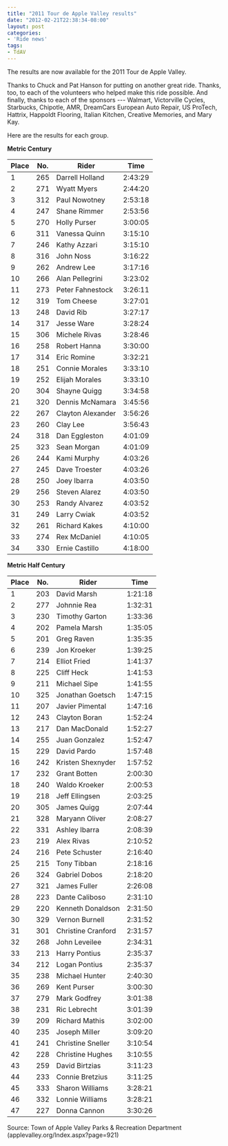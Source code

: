 ```yaml
---
title: "2011 Tour de Apple Valley results"
date: "2012-02-21T22:38:34-08:00"
layout: post
categories:
- 'Ride news'
tags:
- TdAV
---
```


The results are now available for the 2011 Tour de Apple Valley.  
  
Thanks to Chuck and Pat Hanson for putting on another great ride. Thanks, too, to each of the volunteers who helped make this ride possible. And finally, thanks to each of the sponsors --- Walmart, Victorville Cycles, Starbucks, Chipotle, AMR, DreamCars European Auto Repair, US ProTech, Hattrix, Happoldt Flooring, Italian Kitchen, Creative Memories, and Mary Kay.

Here are the results for each group.

**Metric Century**

| Place | No. | Rider | Time |
|---|---|---|---|
| 1 | 265 | Darrell Holland | 2:43:29 |
| 2 | 271 | Wyatt Myers | 2:44:20 |
| 3 | 312 | Paul Nowotney | 2:53:18 |
| 4 | 247 | Shane Rimmer | 2:53:56 |
| 5 | 270 | Holly Purser | 3:00:05 |
| 6 | 311 | Vanessa Quinn | 3:15:10 |
| 7 | 246 | Kathy Azzari | 3:15:10 |
| 8 | 316 | John Noss | 3:16:22 |
| 9 | 262 | Andrew Lee | 3:17:16 |
| 10 | 266 | Alan Pellegrini | 3:23:02 |
| 11 | 273 | Peter Fahnestock | 3:26:11 |
| 12 | 319 | Tom Cheese | 3:27:01 |
| 13 | 248 | David Rib | 3:27:17 |
| 14 | 317 | Jesse Ware | 3:28:24 |
| 15 | 306 | Michele Rivas | 3:28:46 |
| 16 | 258 | Robert Hanna | 3:30:00 |
| 17 | 314 | Eric Romine | 3:32:21 |
| 18 | 251 | Connie Morales | 3:33:10 |
| 19 | 252 | Elijah Morales | 3:33:10 |
| 20 | 304 | Shayne Quigg | 3:34:58 |
| 21 | 320 | Dennis McNamara | 3:45:56 |
| 22 | 267 | Clayton Alexander | 3:56:26 |
| 23 | 260 | Clay Lee | 3:56:43 |
| 24 | 318 | Dan Eggleston | 4:01:09 |
| 25 | 323 | Sean Morgan | 4:01:09 |
| 26 | 244 | Kami Murphy | 4:03:26 |
| 27 | 245 | Dave Troester | 4:03:26 |
| 28 | 250 | Joey Ibarra | 4:03:50 |
| 29 | 256 | Steven Alarez | 4:03:50 |
| 30 | 253 | Randy Alvarez | 4:03:52 |
| 31 | 249 | Larry Cwiak | 4:03:52 |
| 32 | 261 | Richard Kakes | 4:10:00 |
| 33 | 274 | Rex McDaniel | 4:10:05 |
| 34 | 330 | Ernie Castillo | 4:18:00 |

**Metric Half Century**

| Place | No. | Rider | Time |
|---|---|---|---|
| 1 | 203 | David Marsh | 1:21:18 |
| 2 | 277 | Johnnie Rea | 1:32:31 |
| 3 | 230 | Timothy Garton | 1:33:36 |
| 4 | 202 | Pamela Marsh | 1:35:05 |
| 5 | 201 | Greg Raven | 1:35:35 |
| 6 | 239 | Jon Kroeker | 1:39:25 |
| 7 | 214 | Elliot Fried | 1:41:37 |
| 8 | 225 | Cliff Heck | 1:41:53 |
| 9 | 211 | Michael Sipe | 1:41:55 |
| 10 | 325 | Jonathan Goetsch | 1:47:15 |
| 11 | 207 | Javier Pimental | 1:47:16 |
| 12 | 243 | Clayton Boran | 1:52:24 |
| 13 | 217 | Dan MacDonald | 1:52:27 |
| 14 | 255 | Juan Gonzalez | 1:52:47 |
| 15 | 229 | David Pardo | 1:57:48 |
| 16 | 242 | Kristen Shexnyder | 1:57:52 |
| 17 | 232 | Grant Botten | 2:00:30 |
| 18 | 240 | Waldo Kroeker | 2:00:53 |
| 19 | 218 | Jeff Ellingsen | 2:03:25 |
| 20 | 305 | James Quigg | 2:07:44 |
| 21 | 328 | Maryann Oliver | 2:08:27 |
| 22 | 331 | Ashley Ibarra | 2:08:39 |
| 23 | 219 | Alex Rivas | 2:10:52 |
| 24 | 216 | Pete Schuster | 2:16:40 |
| 25 | 215 | Tony Tibban | 2:18:16 |
| 26 | 324 | Gabriel Dobos | 2:18:20 |
| 27 | 321 | James Fuller | 2:26:08 |
| 28 | 223 | Dante Caliboso | 2:31:10 |
| 29 | 220 | Kenneth Donaldson | 2:31:50 |
| 30 | 329 | Vernon Burnell | 2:31:52 |
| 31 | 301 | Christine Cranford | 2:31:57 |
| 32 | 268 | John Leveilee | 2:34:31 |
| 33 | 213 | Harry Pontius | 2:35:37 |
| 34 | 212 | Logan Pontius | 2:35:37 |
| 35 | 238 | Michael Hunter | 2:40:30 |
| 36 | 269 | Kent Purser | 3:00:30 |
| 37 | 279 | Mark Godfrey | 3:01:38 |
| 38 | 231 | Ric Lebrecht | 3:01:39 |
| 39 | 209 | Richard Mathis | 3:02:00 |
| 40 | 235 | Joseph Miller | 3:09:20 |
| 41 | 241 | Christine Sneller | 3:10:54 |
| 42 | 228 | Christine Hughes | 3:10:55 |
| 43 | 259 | David Birtzias | 3:11:23 |
| 44 | 233 | Connie Bretzius | 3:11:25 |
| 45 | 333 | Sharon Williams | 3:28:21 |
| 46 | 332 | Lonnie Williams | 3:28:21 |
| 47 | 227 | Donna Cannon | 3:30:26 |

Source: Town of Apple Valley Parks &amp; Recreation Department (applevalley.org/Index.aspx?page=921)